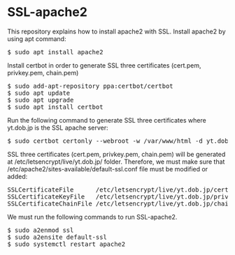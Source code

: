 # SSL-apache2
This repository explains how to install apache2 with SSL.
Install apache2 by using apt command:
<pre>
$ sudo apt install apache2
</pre>
Install certbot in order to generate SSL three certificates (cert.pem, privkey.pem, chain.pem)
<pre>
$ sudo add-apt-repository ppa:certbot/certbot
$ sudo apt update
$ sudo apt upgrade
$ sudo apt install certbot
</pre>
Run the following command to generate SSL three certificates where yt.dob.jp is the SSL apache server:
<pre>
$ sudo certbot certonly --webroot -w /var/www/html -d yt.dob.jp
</pre>
SSL three certificates (cert.pem, privkey.pem, chain.pem) will be generated at /etc/letsencrypt/live/yt.dob.jp/ folder. 
Therefore, we must make sure that /etc/apache2/sites-available/default-ssl.conf file must be modified or added:
<pre>
SSLCertificateFile      /etc/letsencrypt/live/yt.dob.jp/cert.pem
SSLCertificateKeyFile   /etc/letsencrypt/live/yt.dob.jp/privkey.pem
SSLCertificateChainFile /etc/letsencrypt/live/yt.dob.jp/chain.pem
</pre>
We must run the following commands to run SSL-apache2.
<pre>
$ sudo a2enmod ssl
$ sudo a2ensite default-ssl
$ sudo systemctl restart apache2
</pre>
